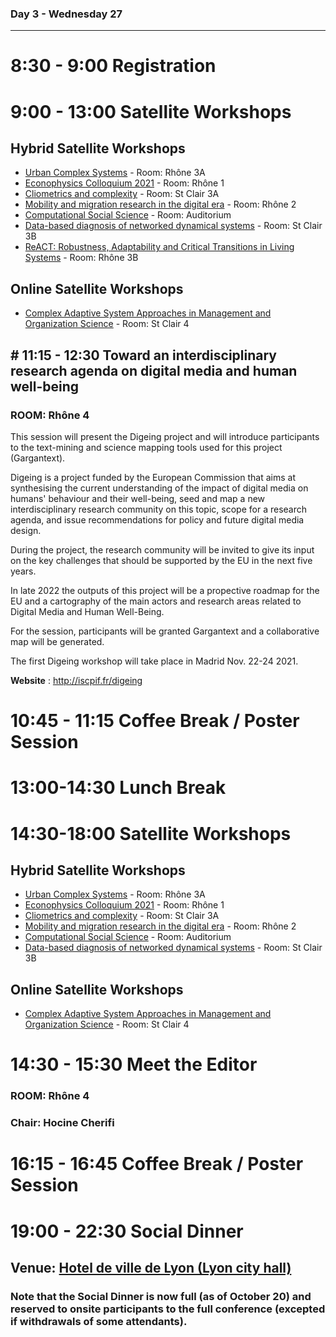 ### Day 3 - Wednesday 27

-----

# 8:30 - 9:00 Registration

# 9:00 - 13:00 Satellite Workshops

## Hybrid Satellite Workshops
* [Urban Complex Systems](https://urbcompsys.github.io) - Room: Rhône 3A
* [Econophysics Colloquium 2021](https://econophysics.ihu.gr/ec2021/) - Room: Rhône 1
* [Cliometrics and complexity](https://cac2021.sciencesconf.org) - Room: St Clair 3A
* [Mobility and migration research in the digital era](https://sites.google.com/view/mimode2021/) - Room: Rhône 2
* [Computational Social Science](https://sites.google.com/view/css-ccs21/home) - Room: Auditorium
* [Data-based diagnosis of networked dynamical systems](https://www.delabaysrobin.site/ccs-satellite) - Room: St Clair 3B
* [ReACT: Robustness, Adaptability and Critical Transitions in Living Systems](https://liphlab.github.io/REACT2021) - Room: Rhône 3B

## Online Satellite Workshops
* [Complex Adaptive System Approaches in Management and Organization Science](https://casmos.github.io/CASMOS2021) - Room: St Clair 4

## # 11:15 - 12:30 Toward an interdisciplinary research agenda on digital media and human well-being
### ROOM: Rhône 4
This session will present the Digeing project and will introduce participants to the text-mining and science mapping tools used for this project (Gargantext). 

Digeing is a project funded by the European Commission that aims at synthesising the current understanding of the impact of digital media on humans' behaviour and their well-being, seed and map a new interdisciplinary research community on this topic, scope for a research agenda, and issue recommendations for policy and future digital media design.

During the project, the research community will be invited to give its input on the key challenges that should be supported by the EU in the next five years.

In late 2022 the outputs of this project will be a propective roadmap for the EU and a cartography of the main actors and research areas related to Digital Media and Human Well-Being.

For the session, participants will be granted Gargantext and a collaborative map will be generated.

The first Digeing workshop will take place in Madrid Nov. 22-24 2021. 

**Website** : http://iscpif.fr/digeing

# 10:45 - 11:15 Coffee Break / Poster Session 

# 13:00-14:30 Lunch Break

# 14:30-18:00 Satellite Workshops

## Hybrid Satellite Workshops
* [Urban Complex Systems](https://urbcompsys.github.io) - Room: Rhône 3A
* [Econophysics Colloquium 2021](https://econophysics.ihu.gr/ec2021/) - Room: Rhône 1
* [Cliometrics and complexity](https://cac2021.sciencesconf.org) - Room: St Clair 3A
* [Mobility and migration research in the digital era](https://sites.google.com/view/mimode2021/) - Room: Rhône 2
* [Computational Social Science](https://sites.google.com/view/css-ccs21/home) - Room: Auditorium
* [Data-based diagnosis of networked dynamical systems](https://www.delabaysrobin.site/ccs-satellite) - Room: St Clair 3B

## Online Satellite Workshops
* [Complex Adaptive System Approaches in Management and Organization Science](https://casmos.github.io/CASMOS2021) - Room: St Clair 4

# 14:30 - 15:30 Meet the Editor
### ROOM: Rhône 4
### Chair: Hocine Cherifi

# 16:15 - 16:45 Coffee Break / Poster Session 

# 19:00 - 22:30 Social Dinner
## Venue: [Hotel de ville de Lyon (Lyon city hall)](https://goo.gl/maps/6bWuMtVWjjZVCwxs8)
### Note that the Social Dinner is now full (as of October 20) and reserved to onsite participants to the full conference (excepted if withdrawals of some attendants).

